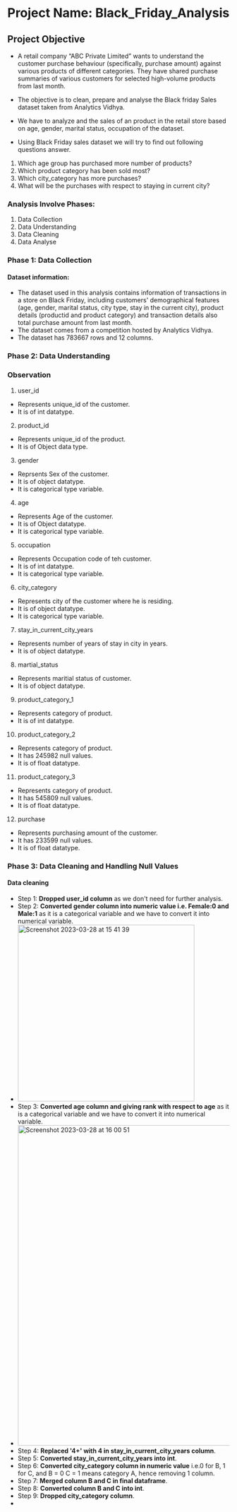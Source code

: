 # Project Name: Black_Friday_Analysis
## Project Objective
- A retail company “ABC Private Limited” wants to understand the customer purchase behaviour (specifically, purchase amount) against various products of different categories. They have shared purchase summaries of various customers for selected high-volume products from last month.
- The objective is to clean, prepare and analyse the Black friday Sales dataset taken from Analytics Vidhya.
- We have to analyze and the sales of an product in the retail store based on age, gender, marital status, occupation of the dataset. 


- Using Black Friday sales dataset we will try to find out following questions answer.
 1. Which age group has purchased more number of products?
 2. Which product category has been sold most?
 3. Which city_category has more purchases? 
 4. What will be the purchases with respect to staying in current city?
 
 ### Analysis Involve Phases:
  1. Data Collection
  2. Data Understanding
  3. Data Cleaning 
  4. Data Analyse

### Phase 1: Data Collection
#### Dataset information:
- The dataset used in this analysis contains information of transactions in a store on Black Friday, including customers' demographical features (age, gender, marital status, city type, stay in the current city), product details (productid and product category) and transaction details also total purchase amount from last month.
- The dataset comes from a competition hosted by Analytics Vidhya.
- The dataset has 783667 rows and 12 columns.

### Phase 2: Data Understanding
### Observation

  1. user_id
  - Represents unique_id of the customer.
  - It is of int datatype.
  
  2. product_id
  - Represents unique_id of the product.
  - It is of Object data type.
  
  3. gender
  - Reprsents Sex of the customer.
  - It is of object datatype.
  - It is categorical type variable.
  
  4. age
  - Represents Age of the customer.
  - It is of Object datatype.
  - It is categorical type variable. 
   
  5. occupation
  - Represents Occupation code of teh customer.
  - It is of int datatype.
  - It is categorical type variable. 
  
  
  6. city_category
  - Represents city of the customer where he is residing.
  - It is of object datatype.
  - It is categorical type variable. 
  
  7. stay_in_current_city_years
  - Represents number of years of stay in city in years.
  - It is of object datatype.
  
  8. martial_status
  - Represents maritial status of customer.
  - It is of object datatype.
  
  9. product_category_1
  - Represents category of product.
  - It is of int datatype.
 
  10. product_category_2
  - Represents category of product.
  - It has 245982 null values.
  - It is of float datatype.
  
  11. product_category_3
  - Represents category of product.
  - It has 545809 null values.
  - It is of float datatype.
  
  12. purchase
  - Represents purchasing amount of the customer.
  - It has 233599 null values.
  - It is of float datatype.

### Phase 3: Data Cleaning and Handling Null Values

#### Data cleaning
- Step 1: **Dropped user_id column** as we don't need for further analysis.
- Step 2: **Converted gender column into numeric value i.e. Female:0 and Male:1** as it is a categorical variable and we have to convert it into numerical variable.
- <img width="400" alt="Screenshot 2023-03-28 at 15 41 39" src="https://user-images.githubusercontent.com/127043120/228275171-ab09d09c-d522-4093-9f2b-52aa6a63a964.png">
- Step 3: **Converted age column and giving rank with respect to age** as it is a categorical variable and we have to convert it into numerical variable.
- <img width="726" alt="Screenshot 2023-03-28 at 16 00 51" src="https://user-images.githubusercontent.com/127043120/228280931-a1f7c6ae-2d14-4c73-8798-f5f16dae0bc0.png">
- Step 4: **Replaced '4+' with 4 in stay_in_current_city_years column**.
- Step 5: **Converted  stay_in_current_city_years into int**.
- Step 6: **Converted city_category column in numeric value** i.e.0 for B, 1 for C, and B = 0 C = 1 means category A, hence removing 1 column. 
- Step 7: **Merged column B and C in final dataframe**.
- Step 8: **Converted column B and C into int**.
- Step 9: **Dropped city_category column**.
- 
